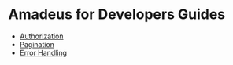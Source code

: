 # Amadeus for Developers Guides

* [Authorization](guides/authorization.md)
* [Pagination](guides/pagination.md)
* [Error Handling](guides/errors.md)

